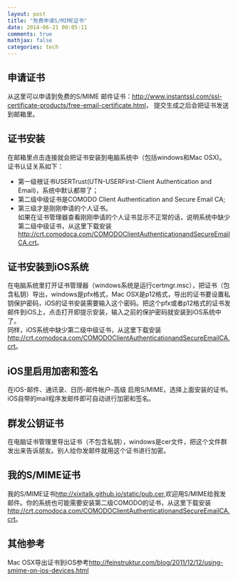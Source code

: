 ```yaml
---
layout: post
title: "免费申请S/MIME证书"
date: 2014-06-21 00:05:11
comments: true
mathjax: false
categories: tech
---
```


## 申请证书
从这里可以申请到免费的S/MIME 邮件证书：<http://www.instantssl.com/ssl-certificate-products/free-email-certificate.html>，
提交生成之后会把证书发送到邮箱里。

## 证书安装
在邮箱里点击连接就会把证书安装到电脑系统中（包括windows和Mac OSX)。  
证书认证关系如下：  

+   第一级根证书USERTrust(UTN-USERFirst-Client Authentication and Email)，系统中默认都带了；
+   第二级中级证书是COMODO Client Authentication and Secure Email CA;
+   第三级才是刚刚申请的个人证书。  
如果在证书管理器查看刚刚申请的个人证书显示不正常的话，说明系统中缺少第二级中级证书，从这里下载安装<http://crt.comodoca.com/COMODOClientAuthenticationandSecureEmailCA.crt>。

## 证书安装到iOS系统
在电脑系统里打开证书管理器（windows系统是运行certmgr.msc），把证书（包含私钥）导出，windows是pfx格式，Mac OSX是p12格式，导出的证书要设置私钥保护密码，iOS的证书安装需要输入这个密码。把这个pfx或者p12格式的证书发邮件到iOS上，点击打开即提示安装，输入之前的保护密码就安装到iOS系统中了。  
同样，iOS系统中缺少第二级中级证书，从这里下载安装<http://crt.comodoca.com/COMODOClientAuthenticationandSecureEmailCA.crt>。


<!--more-->

## iOS里启用加密和签名
在iOS-邮件、通讯录、日历-邮件帐户-高级 启用S/MIME，选择上面安装的证书。iOS自带的mail程序发邮件即可自动进行加密和签名。

##  群发公钥证书
在电脑证书管理里导出证书（不包含私钥），windows是cer文件，把这个文件群发出来告诉朋友。别人给你发邮件就用这个证书进行加密。

## 我的S/MIME证书
我的S/MIME证书<http://xixitalk.github.io/static/pub.cer>,欢迎用S/MIME给我发邮件。你的系统也可能需要安装第二级COMODO的证书，从这里下载安装<http://crt.comodoca.com/COMODOClientAuthenticationandSecureEmailCA.crt>。

## 其他参考
Mac OSX导出证书到iOS参考<http://feinstruktur.com/blog/2011/12/12/using-smime-on-ios-devices.html>